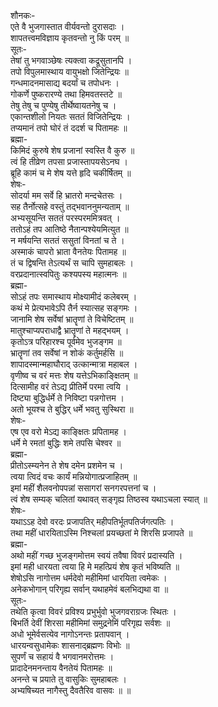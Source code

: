 शौनकः-  
एते वै भुजगास्तात वीर्यवन्तो दुरासदाः ।  
शापतत्त्वमविज्ञाय कृतवन्तो नु किं परम् ॥  
सूतः-  
तेषां तु भगवाञ्छेषः त्यक्त्वा कद्रूसुतानपि ।  
तपो विपुलमास्थाय वायुभक्षो जितेन्द्रियः ॥  
गन्धमादनमासाद्य बदर्यां च तपोधनः ।  
गोकर्णे पुष्करारण्ये तथा हिमवतस्तटे ॥  
तेषु तेषु च पुण्येषु तीर्थेष्वायतनेषु च ।  
एकान्तशीलो नियतः सततं विजितेन्द्रियः ।  
तप्यमानं तपो घोरं तं ददर्श च पितामहः ॥  
ब्रह्मा-  
किमिदं कुरुषे शेष प्रजानां स्वस्ति वै कुरु ॥  
त्वं हि तीव्रेण तपसा प्रजास्तापयसेऽनघ ।  
ब्रूहि कामं च मे शेष यत्ते हृदि चकीर्षितम् ॥  
शेषः-  
सोदर्या मम सर्वे हि भ्रातरो मन्दचेतसः ।  
सह तैर्नोत्सहे वस्तुं तद्भवाननुमन्यताम् ॥  
अभ्यसूयन्ति सततं परस्परममित्रवत् ।  
ततोऽहं तप आतिष्ठे नैतान्पश्येयमित्युत ॥  
न मर्षयन्ति सततं ससुतां विनतां च ते ।  
अस्माकं चापरो भ्राता वैनतेयः पितामह ॥  
तं च द्विषन्ति तेऽत्यर्थं स चापि सुमहाबलः ।  
वरप्रदानात्स्वपितुः कश्यपस्य महात्मनः ॥  
ब्रह्मा-  
सोऽहं तपः समास्थाय मोक्ष्यामीदं कलेबरम् ।  
कथं मे प्रेत्यभावेऽपि तैर्न स्यात्सह सङ्गमः ।  
जानामि शेष सर्वेषां भ्रातॄणां ते विचेष्टितम् ॥  
मातुश्चाप्यपराधाद्वै भ्रातॄणां ते महद्भयम् ।  
कृतोऽत्र परिहारश्च पूर्वमेव भुजङ्गम ॥  
भ्रातॄणां तव सर्वेषां न शोकं कर्तुमर्हसि ॥  
शापादस्मान्महाघौराद् उत्कान्मात्रा महाबल ।  
वृणीष्व च वरं मत्तः शेष यत्तेऽभिकाङ्क्षितम् ॥  
दित्सामीह वरं तेऽद्य प्रीतिर्मे परमा त्वयि ।  
दिष्ट्या बुद्धिर्धर्मे ते निविष्टा पन्नगोत्तम ।   
अतो भूयश्च ते बुद्धिर् धर्मे भवतु सुस्थिरा ॥   
शेषः-   
एष एव वरो मेऽद्य काङ्क्षितः प्रपितामह ।  
धर्मे मे रमतां बुद्धिः शमे तपसि चेश्वर ॥  
ब्रह्मा-  
प्रीतोऽस्म्यनेन ते शेष दमेन प्रशमेन च ।  
त्वया त्विदं वचः कार्यं मन्नियोगात्प्रजाहितम् ॥  
इमां महीं शैलवनोपपन्नां ससागरां सनगरपत्तनां च ।  
त्वं शेष सम्यक् चलितां यथावत् सङ्गृह्य तिष्ठस्व यथाऽचला स्यात् ॥   
शेषः-  
यथाऽऽह देवो वरदः प्रजापतिर् महीपतिर्भूतपतिर्जगत्पतिः ।   
तथा महीं धारयिताऽस्मि निश्चलां प्रयच्छतां मे शिरसि प्रजापते ॥   
ब्रह्मा-   
अथो महीं गच्छ भुजङ्गमोत्तम स्वयं तवैषा विवरं प्रदास्यति ।   
इमां मही धारयता त्वया हि मे महत्प्रियं शेष कृतं भविष्यति ॥  
शेषोऽसि नागोत्तम धर्मदेवो महीमिमां धारयिता त्वमेकः ।   
अनेकभोगान् परिगृह्य सर्वान् यथाहमेवं बलभिद्यथा वा ॥    
सूतः-   
तथेति कृत्वा विवरं प्रविश्य प्रभुर्भुवो भुजगवराग्रजः स्थितः ।   
बिभर्ति देवीं शिरसा महीमिमां समुद्रनेमिं परिगृह्य सर्वशः ॥   
अधो भूमेर्वसत्येव नागोऽनन्तः प्रतापवान् ।  
धारयन्वसुधामेकः शासनाद्ब्रह्मणः विभोः ॥  
सुपर्णं च सहायं वै भगवानमरोत्तमः ।  
प्रादादेनमनन्ताय वैनतेयं पितामहः ॥  
अनन्ते च प्रयाते तु वासुकिः सुमहाबलः ।  
अभ्यषिच्यत नागैस्तु दैवतैरिव वासवः ॥ ॥   
